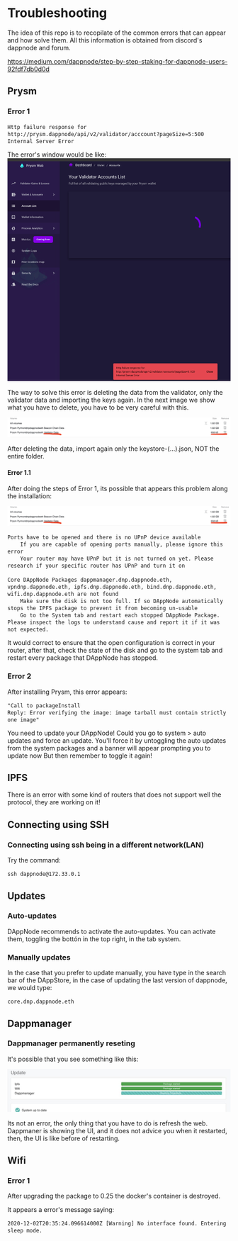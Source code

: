 # Troubleshooting

The idea of this repo is to recopilate of the common errors that can appear and how solve them. All this information is obtained from discord's dappnode and forum.

https://medium.com/dappnode/step-by-step-staking-for-dappnode-users-92fdf7db0d0d

## Prysm 


### Error 1

~~~
Http failure response for
http://prysm.dappnode/api/v2/validator/acccount?pageSize=5:500 
Internal Server Error
~~~

The error's window would be like:
![Error 1](../img/error_prysm_1.png "Prysm Error 1")

The way to solve this error is deleting the data from the validator, only the validator data and importing the keys again. In the next image we show what you have to delete, you have to be very careful with this.

![Delete only de validator data](../img/error_prysm_1_2.png "Prysm Error 1")

After deleting the data, import again only the keystore-(...).json, NOT the entire folder.

#### Error 1.1

After doing the steps of Error 1, its possible that appears this problem along the installation:

![Error in the installation of dappmanager](../img/error_prysm_1_2.png "Prysm Error 1.1")

~~~
Ports have to be opened and there is no UPnP device available
    If you are capable of opening ports manually, please ignore this error
    Your router may have UPnP but it is not turned on yet. Please research if your specific router has UPnP and turn it on

Core DAppNode Packages dappmanager.dnp.dappnode.eth, vpndnp.dappnode.eth, ipfs.dnp.dappnode.eth, bind.dnp.dappnode.eth, wifi.dnp.dappnode.eth are not found
    Make sure the disk is not too full. If so DAppNode automatically stops the IPFS package to prevent it from becoming un-usable
    Go to the System tab and restart each stopped DAppNode Package. Please inspect the logs to understand cause and report it if it was not expected.
~~~

It would correct to ensure that the open configuration is correct in your router, after that, check the state of the disk and go to the system tab and restart every package that DAppNode has stopped.

### Error 2

After installing Prysm, this error appears: 

~~~
"Call to packageInstall
Reply: Error verifying the image: image tarball must contain strictly one image"
~~~

You need to update your DAppNode! Could you go to system > auto updates and force an update.
You'll force it by untoggling the auto updates from the system packages and a banner will appear prompting you to update now
But then remember to toggle it again!


## IPFS

There is an error with some kind of routers that does not support well the protocol, they are working on it!


## Connecting using SSH

### Connecting using ssh being in a different network(LAN)

Try the command:

~~~
ssh dappnode@172.33.0.1
~~~

## Updates


### Auto-updates

DAppNode recommends to activate the auto-updates. You can activate them, toggling the bottón in the top right, in the tab system.


### Manually updates

In the case that you prefer to update manually, you have type in the search bar of the DAppStore, in the case of updating the last version of dappnode, we would type:

~~~
core.dnp.dappnode.eth
~~~

## Dappmanager

### Dappmanager permanently reseting

It's possible that you see something like this:

![Reseting dappmanager](../img/dappmannager_reseting.jpg "Reseting")

Its not an error, the only thing that you have to do is refresh the web. Dappmaner is showing the UI, and it does not advice you when it restarted, then, the UI is like before of restarting.


## Wifi

### Error 1

After upgrading the package to 0.25 the docker's container is destroyed.

It appears a error's message saying:

~~~
2020-12-02T20:35:24.096614000Z [Warning] No interface found. Entering sleep mode.
~~~